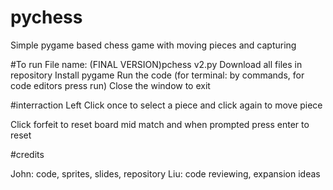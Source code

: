 
# pychess

Simple pygame based chess game with moving pieces and capturing

#To run
File name: (FINAL VERSION)pchess v2.py
Download all files in repository
Install pygame
Run the code (for terminal: by commands, for code editors press run)
Close the window to exit

#interraction
Left Click once to select a piece and click again to move piece

Click forfeit to reset board mid match and when prompted press enter to reset

#credits

John: code, sprites, slides, repository
Liu: code reviewing, expansion ideas

